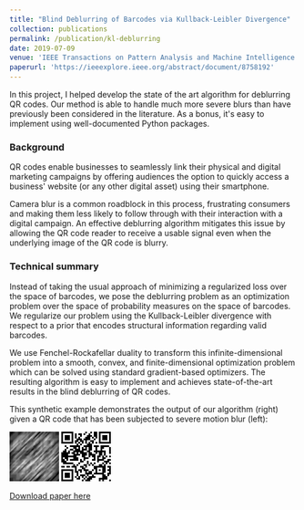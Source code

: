 ```yaml
---
title: "Blind Deblurring of Barcodes via Kullback-Leibler Divergence"
collection: publications
permalink: /publication/kl-deblurring
date: 2019-07-09
venue: 'IEEE Transactions on Pattern Analysis and Machine Intelligence'
paperurl: 'https://ieeexplore.ieee.org/abstract/document/8758192'
---
```

In this project, I helped develop the state of the art algorithm for deblurring QR codes. Our method is able to handle much more severe blurs than have previously been considered in the literature. As a bonus, it's easy to implement using well-documented Python packages.

### Background

QR codes enable businesses to seamlessly link their physical and digital marketing campaigns by offering audiences the option to quickly access a business' website (or any other digital asset) using their smartphone.

Camera blur is a common roadblock in this process, frustrating consumers and making them less likely to follow through with their interaction with a digital campaign. An effective deblurring algorithm mitigates this issue by allowing the QR code reader to receive a usable signal even when the underlying image of the QR code is blurry.

### Technical summary

Instead of taking the usual approach of minimizing a regularized loss over the space of barcodes, we pose the deblurring problem as an optimization problem over the space of probability measures on the space of barcodes. We regularize our problem using the Kullback-Leibler divergence with respect to a prior that encodes structural information regarding valid barcodes.

We use Fenchel-Rockafellar duality to transform this infinite-dimensional problem into a smooth, convex, and finite-dimensional optimization problem which can be solved using standard gradient-based optimizers. The resulting algorithm is easy to implement and achieves state-of-the-art results in the blind deblurring of QR codes.

This synthetic example demonstrates the output of our algorithm (right) given a QR code that has been subjected to severe motion blur (left):

![Blurry QR code](/images/Var(0.01)Width(29)Blurw(21)Upscl(3)blurred.png "Blurry QR code")
![Output of our algorithm](/images/FinalVar(0.01)Width(29)Blurw(21)Upscl(3)normalizeddeblurred.png "Ours")

[Download paper here](http://www.math.mcgill.ca/rchoksi/pub/KL.pdf)
